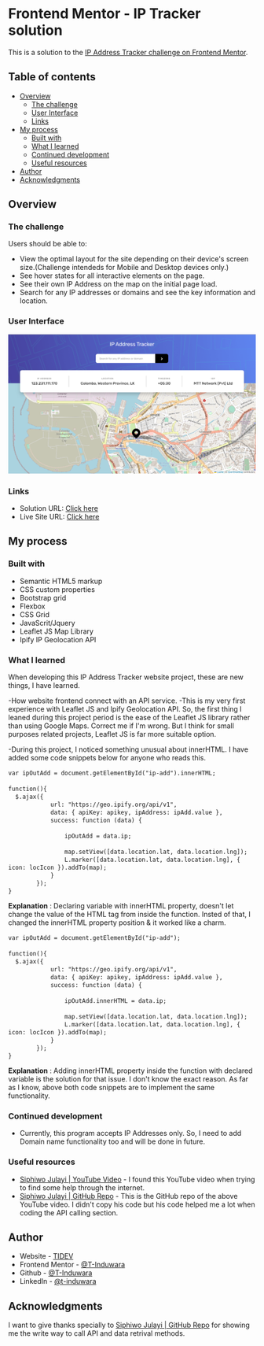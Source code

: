 # Frontend Mentor - IP Tracker solution

This is a solution to the [IP Address Tracker challenge on Frontend Mentor](https://www.frontendmentor.io/challenges/ip-address-tracker-I8-0yYAH0).

## Table of contents

- [Overview](#overview)
  - [The challenge](#the-challenge)
  - [User Interface](#user-interface)
  - [Links](#links)
- [My process](#my-process)
  - [Built with](#built-with)
  - [What I learned](#what-i-learned)
  - [Continued development](#continued-development)
  - [Useful resources](#useful-resources)
- [Author](#author)
- [Acknowledgments](#acknowledgments)

## Overview

### The challenge

Users should be able to:

- View the optimal layout for the site depending on their device's screen size.(Challenge intendeds for Mobile and Desktop devices only.)
- See hover states for all interactive elements on the page.
- See their own IP Address on the map on the initial page load.
- Search for any IP addresses or domains and see the key information and location.

### User Interface

![](images/readme/preview.png)

### Links

- Solution URL: [Click here](https://e-commerce-product-page-gamma.vercel.app/)
- Live Site URL: [Click here](https://ip-tracker-pi-orpin.vercel.app/)

## My process

### Built with

- Semantic HTML5 markup
- CSS custom properties
- Bootstrap grid
- Flexbox
- CSS Grid
- JavaScrit/Jquery
- Leaflet JS Map Library
- Ipify IP Geolocation API

### What I learned

When developing this IP Address Tracker website project, these are new things, I have learned.

-How website frontend connect with an API service.
-This is my very first experience with Leaflet JS and Ipify Geolocation API. So, the first thing I leaned during this project period is the ease of the Leaflet JS library rather than using Google Maps. Correct me if I'm wrong. But I think for small purposes related projects, Leaflet JS is far more suitable option.

-During this project, I noticed something unusual about innerHTML. I have added some code snippets below for anyone who reads this.
```JS example 1
var ipOutAdd = document.getElementById("ip-add").innerHTML;

function(){
  $.ajax({
            url: "https://geo.ipify.org/api/v1",
            data: { apiKey: apikey, ipAddress: ipAdd.value },
            success: function (data) {

                ipOutAdd = data.ip;

                map.setView([data.location.lat, data.location.lng]);
                L.marker([data.location.lat, data.location.lng], { icon: locIcon }).addTo(map);
            }
        });
}
```

**Explanation** : Declaring variable with innerHTML property, doesn't let change the value of the HTML tag from inside the function. Insted of that, I changed the innerHTML property position & it worked like a charm.

```JS example 2
var ipOutAdd = document.getElementById("ip-add");

function(){
  $.ajax({
            url: "https://geo.ipify.org/api/v1",
            data: { apiKey: apikey, ipAddress: ipAdd.value },
            success: function (data) {

                ipOutAdd.innerHTML = data.ip;

                map.setView([data.location.lat, data.location.lng]);
                L.marker([data.location.lat, data.location.lng], { icon: locIcon }).addTo(map);
            }
        });
}
```
**Explanation** : Adding innerHTML property inside the function with declared variable is the solution for that issue. I don't know the exact reason. As far as I know, above both code snippets are to implement the same functionality.


### Continued development

- Currently, this program accepts IP Addresses only. So, I need to add Domain name functionality too and will be done in future.

### Useful resources

- [Siphiwo Julayi | YouTube Video](https://youtu.be/vidOkPR75qE) - I found this YouTube video when trying to find some help through the internet.
- [Siphiwo Julayi | GitHub Repo](https://github.com/Siphiwo/ip-address-tracker-tutorial) - This is the GitHub repo of the above YouTube video. I didn't copy his code but his code helped me a lot when coding the API calling section.

## Author

- Website - [TIDEV](https://www.tidev.one)
- Frontend Mentor - [@T-Induwara](https://www.frontendmentor.io/profile/T-Induwara)
- Github - [@T-Induwara](https://github.com/T-Induwara)
- LinkedIn - [@t-induwara](https://www.linkedin.com/in/t-induwara/)

## Acknowledgments

I want to give thanks specially to [Siphiwo Julayi | GitHub Repo](https://github.com/Siphiwo/ip-address-tracker-tutorial) for showing me the write way to call API and data retrival methods.
